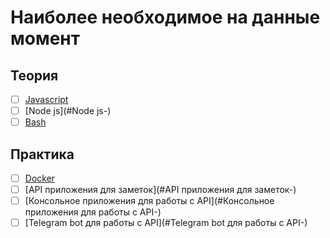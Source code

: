 # Наиболее необходимое на данные момент

## Теория
  - [ ] [Javascript](#Javascript-)
  - [ ] [Node js](#Node js-)
  - [ ] [Bash](#Bash-)
  
## Практика
  - [ ] [Docker](#Docker-)
  - [ ] [API приложения для заметок](#API приложения для заметок-)
  - [ ] [Консольное приложения для работы с API](#Консольное приложения для работы с API-)
  - [ ] [Telegram bot для работы с API](#Telegram bot для работы с API-)
